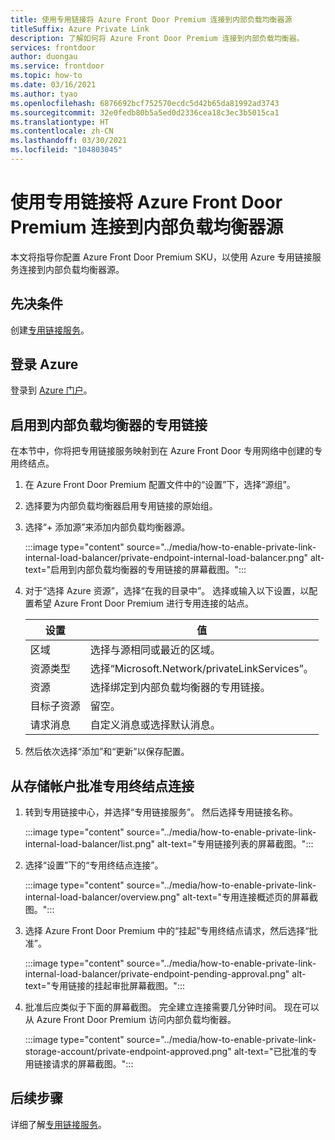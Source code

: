 ```yaml
---
title: 使用专用链接将 Azure Front Door Premium 连接到内部负载均衡器源
titleSuffix: Azure Private Link
description: 了解如何将 Azure Front Door Premium 连接到内部负载均衡器。
services: frontdoor
author: duongau
ms.service: frontdoor
ms.topic: how-to
ms.date: 03/16/2021
ms.author: tyao
ms.openlocfilehash: 6876692bcf752570ecdc5d42b65da81992ad3743
ms.sourcegitcommit: 32e0fedb80b5a5ed0d2336cea18c3ec3b5015ca1
ms.translationtype: HT
ms.contentlocale: zh-CN
ms.lasthandoff: 03/30/2021
ms.locfileid: "104803045"
---
```

# <a name="connect-azure-front-door-premium-to-an-internal-load-balancer-origin-with-private-link"></a>使用专用链接将 Azure Front Door Premium 连接到内部负载均衡器源

本文将指导你配置 Azure Front Door Premium SKU，以使用 Azure 专用链接服务连接到内部负载均衡器源。

## <a name="prerequisites"></a>先决条件

创建[专用链接服务](../../private-link/create-private-link-service-portal.md)。

## <a name="sign-in-to-azure"></a>登录 Azure

登录到 [Azure 门户](https://portal.azure.com)。

## <a name="enable-private-link-to-an-internal-load-balancer"></a>启用到内部负载均衡器的专用链接
 
在本节中，你将把专用链接服务映射到在 Azure Front Door 专用网络中创建的专用终结点。 

1. 在 Azure Front Door Premium 配置文件中的“设置”下，选择“源组”。

1. 选择要为内部负载均衡器启用专用链接的原始组。

1. 选择“+ 添加源”来添加内部负载均衡器源。

    :::image type="content" source="../media/how-to-enable-private-link-internal-load-balancer/private-endpoint-internal-load-balancer.png" alt-text="启用到内部负载均衡器的专用链接的屏幕截图。":::

1. 对于“选择 Azure 资源”，选择“在我的目录中”。 选择或输入以下设置，以配置希望 Azure Front Door Premium 进行专用连接的站点。

    | 设置 | 值 |
    | ------- | ----- |
    | 区域 | 选择与源相同或最近的区域。 |
    | 资源类型 | 选择“Microsoft.Network/privateLinkServices”。 |
    | 资源 | 选择绑定到内部负载均衡器的专用链接。 |
    | 目标子资源 | 留空。 |
    | 请求消息 | 自定义消息或选择默认消息。 |

1. 然后依次选择“添加”和“更新”以保存配置。

## <a name="approve-private-endpoint-connection-from-the-storage-account"></a>从存储帐户批准专用终结点连接

1. 转到专用链接中心，并选择“专用链接服务”。 然后选择专用链接名称。

    :::image type="content" source="../media/how-to-enable-private-link-internal-load-balancer/list.png" alt-text="专用链接列表的屏幕截图。":::

1. 选择“设置”下的“专用终结点连接”。

    :::image type="content" source="../media/how-to-enable-private-link-internal-load-balancer/overview.png" alt-text="专用连接概述页的屏幕截图。":::

1. 选择 Azure Front Door Premium 中的“挂起”专用终结点请求，然后选择“批准”。

    :::image type="content" source="../media/how-to-enable-private-link-internal-load-balancer/private-endpoint-pending-approval.png" alt-text="专用链接的挂起审批屏幕截图。":::

1. 批准后应类似于下面的屏幕截图。 完全建立连接需要几分钟时间。 现在可以从 Azure Front Door Premium 访问内部负载均衡器。

    :::image type="content" source="../media/how-to-enable-private-link-storage-account/private-endpoint-approved.png" alt-text="已批准的专用链接请求的屏幕截图。":::

## <a name="next-steps"></a>后续步骤

详细了解[专用链接服务](../../private-link/private-link-service-overview.md)。
